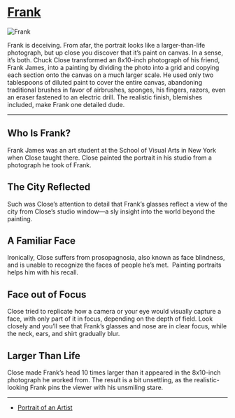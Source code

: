 # [Frank](http://artsmia.github.io/griot/#/o/1721)
![Frank](http://api.artsmia.org/images/1721/large.jpg)

Frank is deceiving. From afar, the portrait looks like a larger-than-life photograph, but up close you discover that it’s paint on canvas. In a sense, it’s both. Chuck Close transformed an 8x10-inch photograph of his friend, Frank James, into a painting by dividing the photo into a grid and copying each section onto the canvas on a much larger scale. He used only two tablespoons of diluted paint to cover the entire canvas, abandoning traditional brushes in favor of airbrushes, sponges, his fingers, razors, even an eraser fastened to an electric drill. The realistic finish, blemishes included, make Frank one detailed dude.

---

## Who Is Frank?

Frank James was an art student at the School of Visual Arts in New York when Close taught there. Close painted the portrait in his studio from a photograph he took of Frank.

## The City Reflected

Such was Close’s attention to detail that Frank’s glasses reflect a view of the city from Close’s studio window—a sly insight into the world beyond the painting.

## A Familiar Face

Ironically, Close suffers from prosopagnosia, also known as face blindness, and is unable to recognize the faces of people he’s met.  Painting portraits helps him with his recall.

## Face out of Focus

Close tried to replicate how a camera or your eye would visually capture a face, with only part of it in focus, depending on the depth of field. Look closely and you’ll see that Frank’s glasses and nose are in clear focus, while the neck, ears, and shirt gradually blur.

## Larger Than Life

Close made Frank’s head 10 times larger than it appeared in the 8x10-inch photograph he worked from. The result is a bit unsettling, as the realistic-looking Frank pins the viewer with his unsmiling stare.

---

* [Portrait of an Artist](../stories/portrait-of-an-artist.md)
